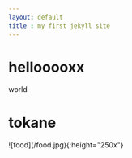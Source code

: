 ```yaml
---
layout: default
title : my first jekyll site
---
```

# hellooooxx
world
<h1>tokane</h1>
![food](/food.jpg){:height="250x"}
